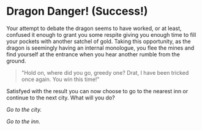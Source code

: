 # Dragon Danger! (Success!)

Your attempt to debate the dragon seems to have worked, or at least, confused it enough to grant you some respite giving you enough time to fill your pockets with another satchel of gold.
Taking this opportunity, as the dragon is seemingly having an internal monologue, you flee the mines and find yourself at the entrance when you hear another rumble from the ground.

> "Hold on, where did you go, greedy one? Drat, I have been tricked once again. You win this time!"

Satisfyed with the result you can now choose to go to the nearest inn or continue to the next city. What will you do?

_Go to the city._

_Go to the inn._
